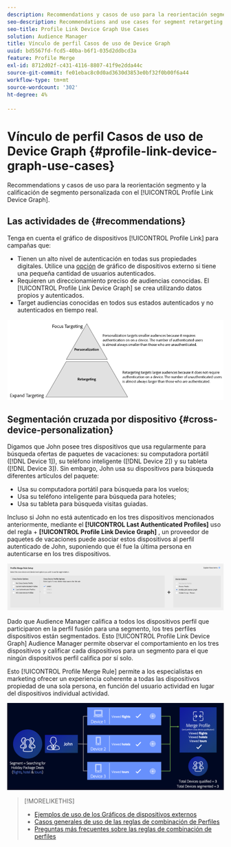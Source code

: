 ```yaml
---
description: Recommendations y casos de uso para la reorientación segmento y la calificación de segmento personalizada con el gráfico de dispositivos Vínculo de perfil.
seo-description: Recommendations and use cases for segment retargeting and personalized segment qualification with the Profile Link device graph.
seo-title: Profile Link Device Graph Use Cases
solution: Audience Manager
title: Vínculo de perfil Casos de uso de Device Graph
uuid: bd5567fd-fcd5-40ba-b6f1-035d2ddbcd3a
feature: Profile Merge
exl-id: 8712d02f-c431-4116-8807-41f9e2dda44c
source-git-commit: fe01ebac8c0d0ad3630d3853e0bf32f0b00f6a44
workflow-type: tm+mt
source-wordcount: '302'
ht-degree: 4%

---
```


# Vínculo de perfil Casos de uso de Device Graph {#profile-link-device-graph-use-cases}

Recommendations y casos de uso para la reorientación segmento y la calificación de segmento personalizada con el [!UICONTROL Profile Link Device Graph].

## Las actividades de {#recommendations}

Tenga en cuenta el gráfico de dispositivos [!UICONTROL Profile Link] para campañas que:

* Tienen un alto nivel de autenticación en todas sus propiedades digitales. Utilice una [opción](merge-rule-definitions.md#device-options) de gráfico de dispositivos externo si tiene una pequeña cantidad de usuarios autenticados.
* Requieren un direccionamiento preciso de audiencias conocidas. El [!UICONTROL Profile Link Device Graph] se crea utilizando datos propios y autenticados.
* Target audiencias conocidas en todos sus estados autenticados y no autenticados en tiempo real.

![](assets/merge-rule-triangle2.png)

## Segmentación cruzada por dispositivo {#cross-device-personalization}

Digamos que John posee tres dispositivos que usa regularmente para búsqueda ofertas de paquetes de vacaciones: su computadora portátil ([!DNL Device 1]), su teléfono inteligente ([!DNL Device 2]) y su tableta ([!DNL Device 3]). Sin embargo, John usa su dispositivos para búsqueda diferentes artículos del paquete:

* Usa su computadora portátil para búsqueda para los vuelos;
* Usa su teléfono inteligente para búsqueda para hoteles;
* Usa su tableta para búsqueda visitas guiadas.

Incluso si John no está autenticado en los tres dispositivos mencionados anteriormente, mediante el **[!UICONTROL Last Authenticated Profiles]** uso del regla + **[!UICONTROL Profile Link Device Graph]** , un proveedor de paquetes de vacaciones puede asociar estos dispositivos al perfil autenticado de John, suponiendo que él fue la última persona en autenticarse en los tres dispositivos.

![último gráfico dispositivos](assets/last-device-graph.png)

Dado que Audience Manager califica a todos los dispositivos perfil que participaron en la perfil fusión para una segmento, los tres perfiles dispositivos están segmentados. Esto [!UICONTROL Profile Link Device Graph] Audience Manager permite observar el comportamiento en los tres dispositivos y calificar cada dispositivos para un segmento para el que ningún dispositivos perfil califica por sí solo.

Esto [!UICONTROL Profile Merge Rule] permite a los especialistas en marketing ofrecer un experiencia coherente a todas las dispositivos propiedad de una sola persona, en función del usuario actividad en lugar del dispositivos individual actividad.

![Cross-dispositivos-personalización](assets/cross-device-personalization.png)

>[!MORELIKETHIS]
>
>* [Ejemplos de uso de los Gráficos de dispositivos externos](external-graph-use-cases.md)
>* [Casos generales de uso de las reglas de combinación de Perfiles](merge-rule-targeting-options.md)
>* [Preguntas más frecuentes sobre las reglas de combinación de perfiles](../../faq/faq-profile-merge.md)
